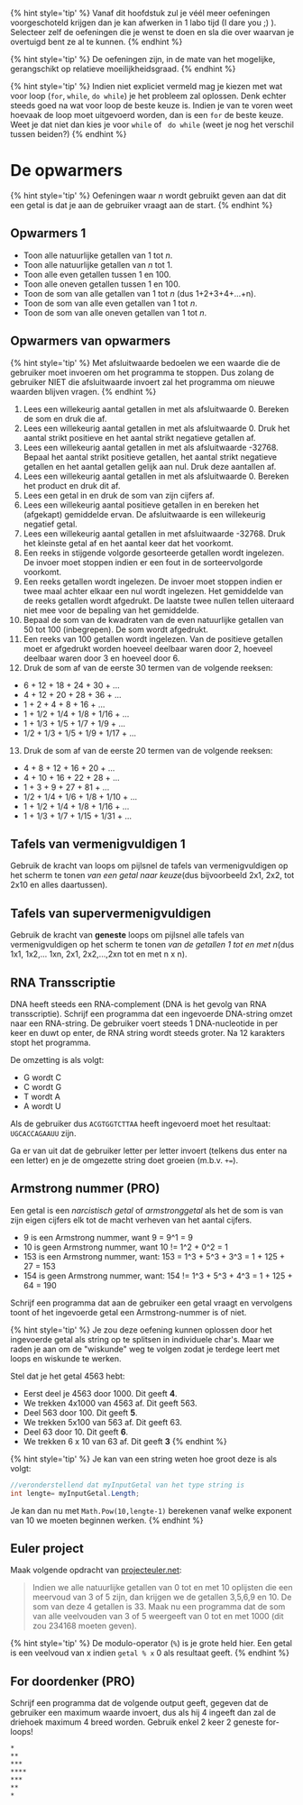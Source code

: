 

{% hint style='tip' %}
Vanaf dit hoofdstuk zul je véél meer oefeningen voorgeschoteld krijgen dan je kan afwerken in 1 labo tijd (I dare you ;) ). Selecteer zelf de oefeningen die je wenst te doen en sla die over waarvan je overtuigd bent ze al te kunnen. 
{% endhint %}


{% hint style='tip' %}
De oefeningen zijn, in de mate van het mogelijke, gerangschikt op relatieve moeilijkheidsgraad.
{% endhint %}

{% hint style='tip' %}
Indien niet expliciet vermeld mag je kiezen met wat voor loop (``for``, ``while``, ``do while``) je het probleem zal oplossen. Denk echter steeds goed na wat voor loop de beste keuze is. Indien je van te voren weet hoevaak de loop moet uitgevoerd worden, dan is een ``for`` de beste keuze. Weet je dat niet dan kies je voor ``while`` of `` do while`` (weet je nog het verschil tussen beiden?)
{% endhint %}

# De opwarmers

{% hint style='tip' %}
Oefeningen waar *n* wordt gebruikt geven aan dat dit een getal is dat je aan de gebruiker vraagt aan de start.
{% endhint %}

## Opwarmers 1

* Toon alle natuurlijke getallen van 1 tot *n*.
* Toon alle natuurlijke getallen van *n* tot 1.
* Toon alle even getallen tussen 1 en 100.
* Toon alle oneven getallen tussen 1 en 100.
* Toon de som van alle getallen van 1 tot *n* (dus 1+2+3+4+...+n).
* Toon de som van alle even getallen van 1 tot *n*.
* Toon de som van alle oneven getallen van 1 tot *n*.

## Opwarmers van opwarmers




{% hint style='tip' %}
Met afsluitwaarde bedoelen we een waarde die de gebruiker moet invoeren om het programma te stoppen. Dus zolang de gebruiker NIET die afsluitwaarde invoert zal het programma om nieuwe waarden blijven vragen.
{% endhint %}

1. Lees een willekeurig aantal getallen in met als afsluitwaarde 0. Bereken de som en druk die af. 
2. Lees een willekeurig aantal getallen in met als afsluitwaarde 0. Druk het aantal strikt positieve en het aantal strikt negatieve getallen af.
3. Lees een willekeurig aantal getallen in met als afsluitwaarde -32768. Bepaal het aantal strikt positieve getallen, het aantal strikt negatieve getallen en het aantal getallen gelijk aan nul. Druk deze aantallen af.
4. Lees een willekeurig aantal getallen in met als afsluitwaarde 0. Bereken het product en druk dit af.
5. Lees een getal in en druk de som van zijn cijfers af. 
6. Lees een willekeurig aantal positieve getallen in en bereken het (afgekapt) gemiddelde ervan. De afsluitwaarde is een willekeurig negatief getal.
7. Lees een willekeurig aantal getallen in met afsluitwaarde -32768. Druk het kleinste getal af en het aantal keer dat het voorkomt.
8. Een reeks in stijgende volgorde gesorteerde getallen wordt ingelezen. De invoer moet stoppen indien er een fout in de sorteervolgorde voorkomt.
9. Een reeks getallen wordt ingelezen. De invoer moet stoppen indien er twee maal achter elkaar een nul wordt ingelezen. Het gemiddelde van de reeks getallen wordt afgedrukt. De laatste twee nullen tellen uiteraard niet mee voor de bepaling van het gemiddelde.
10. Bepaal de som van de kwadraten van de even natuurlijke getallen van 50 tot 100 (inbegrepen). De som wordt afgedrukt.
11. Een reeks van 100 getallen wordt ingelezen. Van de positieve getallen moet er afgedrukt worden hoeveel deelbaar waren door 2, hoeveel deelbaar waren door 3 en hoeveel door 6.
12. Druk de som af van de eerste 30 termen van de volgende reeksen:
 * 6 + 12 + 18 + 24 + 30 + ...
 * 4 + 12 + 20 + 28 + 36 + ...
 * 1 + 2 + 4 + 8 + 16 + ...
 * 1 + 1/2 + 1/4 + 1/8 + 1/16 + ...
 * 1 + 1/3 + 1/5 + 1/7 + 1/9 + ...
 * 1/2 + 1/3 + 1/5 + 1/9 + 1/17 + ...
13. Druk de som af van de eerste 20 termen van de volgende reeksen:
 * 4 + 8 + 12 + 16 + 20 + ...
 * 4 + 10 + 16 + 22 + 28 + ...
 * 1 + 3 + 9 + 27 + 81 + ...
 * 1/2 + 1/4 + 1/6 + 1/8 + 1/10 + ...
 * 1 + 1/2 + 1/4 + 1/8 + 1/16 + ...
 * 1 + 1/3 + 1/7 + 1/15 + 1/31 + ...


## Tafels van vermenigvuldigen 1 
Gebruik de kracht van loops om pijlsnel de tafels van vermenigvuldigen op het scherm te tonen *van een getal naar keuze*(dus bijvoorbeeld 2x1, 2x2, tot 2x10 en alles daartussen).

## Tafels van supervermenigvuldigen  
Gebruik de kracht van **geneste** loops om pijlsnel alle tafels van vermenigvuldigen op het scherm te tonen *van de getallen 1 tot en met n*(dus 1x1, 1x2,... 1xn, 2x1, 2x2,...,2xn tot en met n x n).

## RNA Transscriptie

DNA heeft steeds een RNA-complement (DNA is het gevolg van RNA transscriptie). Schrijf een programma dat een ingevoerde DNA-string omzet naar een RNA-string. De gebruiker voert steeds 1 DNA-nucleotide in per keer en duwt op enter, de RNA string wordt steeds groter. Na 12 karakters stopt het programma.

De omzetting is als volgt:
* G wordt C
* C wordt G
* T wordt A
* A wordt U

Als de gebruiker dus ``ACGTGGTCTTAA`` heeft ingevoerd moet het resultaat: ``UGCACCAGAAUU`` zijn. 

Ga er van uit dat de gebruiker letter per letter invoert (telkens dus enter na een letter) en je de omgezette string doet groeien (m.b.v. ``+=``).

## Armstrong nummer (PRO)
Een getal is een *narcistisch getal* of *armstronggetal* als het de som is van zijn eigen cijfers elk tot de macht verheven van het aantal cijfers.

* 9 is een Armstrong nummer, want 9 = 9^1 = 9
* 10 is geen Armstrong nummer, want 10 != 1^2 + 0^2 = 1
* 153 is een  Armstrong nummer, want: 153 = 1^3 + 5^3 + 3^3 = 1 + 125 + 27 = 153
* 154 is geen  Armstrong nummer, want: 154 != 1^3 + 5^3 + 4^3 = 1 + 125 + 64 = 190

Schrijf een programma dat aan de gebruiker een getal vraagt en vervolgens toont of het ingevoerde getal een Armstrong-nummer is of niet.

{% hint style='tip' %}
Je zou deze oefening kunnen oplossen door het ingevoerde getal als string op te splitsen in individuele char's. Maar we raden je aan om de "wiskunde" weg te volgen zodat je terdege leert met loops en wiskunde te werken.

Stel dat je het getal 4563 hebt:

* Eerst deel je 4563 door 1000. Dit geeft **4**. 
* We trekken 4x1000 van 4563 af. Dit geeft 563.
* Deel 563 door 100. Dit geeft **5**.
* We trekken 5x100 van 563 af. Dit geeft 63.
* Deel 63 door 10. Dit geeft **6**.
* We trekken 6 x 10 van 63 af. Dit geeft **3**
{% endhint %}

{% hint style='tip' %}
Je kan van een string weten hoe groot deze is als volgt:

```java
//veronderstellend dat myInputGetal van het type string is
int lengte= myInputGetal.Length;  
```
Je kan dan nu met ``Math.Pow(10,lengte-1)`` berekenen vanaf welke exponent van 10 we moeten beginnen werken.
{% endhint %}


## Euler project
Maak volgende opdracht van [projecteuler.net](http://projecteuler.net):
>Indien we alle natuurlijke getallen van 0 tot en met 10 oplijsten die een meervoud van 3 of 5 zijn, dan krijgen we de getallen 3,5,6,9 en 10. De som van deze 4 getallen is 33.
Maak nu een programma dat de som van alle veelvouden van 3 of 5 weergeeft van 0 tot en met 1000 (dit zou 234168 moeten geven).

{% hint style='tip' %}
De modulo-operator (``%``) is je grote held hier. Een getal is een veelvoud van x indien ``getal % x`` 0 als resultaat geeft.
{% endhint %}

## For doordenker (PRO)
Schrijf een programma dat de volgende output geeft, gegeven dat de gebruiker een maximum waarde invoert, dus als hij 4 ingeeft dan zal de driehoek maximum 4 breed worden. Gebruik enkel 2 keer 2 geneste for-loops!
```
*
**
***
****
***
**
*
```